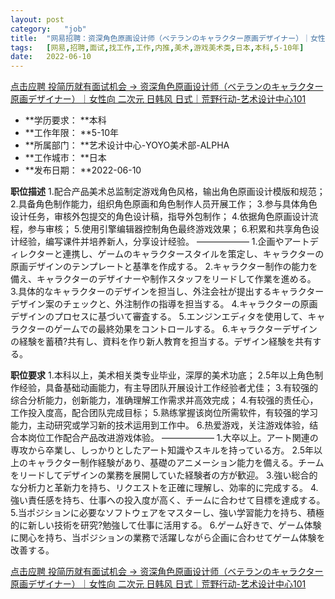 ```yaml
---
layout:	post
category:	"job"
title:	"网易招聘：资深角色原画设计师（ベテランのキャラクター原画デザイナー）｜女性向 二次元 日韩风 日式｜荒野行动-艺术设计中心101-美术-游戏美术类-日本本科5-10年"
tags:	[网易,招聘,面试,找工作,工作,内推,美术,游戏美术类,日本,本科,5-10年]
date:	2022-06-10
---
```


[点击应聘 投简历就有面试机会 -> 资深角色原画设计师（ベテランのキャラクター原画デザイナー）｜女性向 二次元 日韩风 日式｜荒野行动-艺术设计中心101](http://mobile.bole.netease.com/bole/boleDetail?id=40382&employeeId=346f03c3cda5f04c&key=all)



- **学历要求： **本科
- **工作年限： **5-10年
- **所属部门： **艺术设计中心-YOYO美术部-ALPHA
- **工作城市： **日本
- **发布日期： **2022-06-10



**职位描述**
1.配合产品美术总监制定游戏角色风格，输出角色原画设计模版和规范；
2.具备角色制作能力，组织角色原画和角色制作人员开展工作；
3.参与具体角色设计任务，审核外包提交的角色设计稿，指导外包制作；
4.依据角色原画设计流程，参与审核；
5.使用引擎编辑器控制角色最终游戏效果；
6.积累和共享角色设计经验，编写课件并培养新人，分享设计经验。
——————
1.企画やアートディレクターと連携し、ゲームのキャラクタースタイルを策定し、キャラクターの原画デザインのテンプレートと基準を作成する。
2.キャラクター制作の能力を備え、キャラクターのデザイナーや制作スタッフをリードして作業を進める。
3.具体的なキャラクターのデザインを担当し、外注会社が提出するキャラクターデザイン案のチェックと、外注制作の指導を担当する。
4.キャラクターの原画デザインのプロセスに基づいて審査する。
5.エンジンエディタを使用して、キャラクターのゲームでの最終効果をコントロールする。
6.キャラクターデザインの経験を蓄積?共有し、資料を作り新人教育を担当する。デザイン経験を共有する。



**职位要求**
1.本科以上，美术相关类专业毕业，深厚的美术功底；
2.5年以上角色制作经验，具备基础动画能力，有主导团队开展设计工作经验者尤佳；
3.有较强的综合分析能力，创新能力，准确理解工作需求并高效完成；
4.有较强的责任心，工作投入度高，配合团队完成目标；
5.熟练掌握该岗位所需软件，有较强的学习能力，主动研究或学习新的技术运用到工作中。
6.热爱游戏，关注游戏体验，结合本岗位工作配合产品改进游戏体验。
——————
1.大卒以上。アート関連の専攻から卒業し、しっかりとしたアート知識やスキルを持っている方。
2.5年以上のキャラクター制作経験があり、基礎のアニメーション能力を備える。チームをリードしてデザインの業務を展開していた経験者の方が歓迎。
3.強い総合的な分析力と革新力を持ち、リクエストを正確に理解し、効率的に完成する。
4.強い責任感を持ち、仕事への投入度が高く、チームに合わせて目標を達成する。
5.当ポジションに必要なソフトウェアをマスターし、強い学習能力を持ち、積極的に新しい技術を研究?勉強して仕事に活用する。
6.ゲーム好きで、ゲーム体験に関心を持ち、当ポジションの業務で活躍しながら企画に合わせてゲーム体験を改善する。



[点击应聘 投简历就有面试机会 -> 资深角色原画设计师（ベテランのキャラクター原画デザイナー）｜女性向 二次元 日韩风 日式｜荒野行动-艺术设计中心101](http://mobile.bole.netease.com/bole/boleDetail?id=40382&employeeId=346f03c3cda5f04c&key=all)